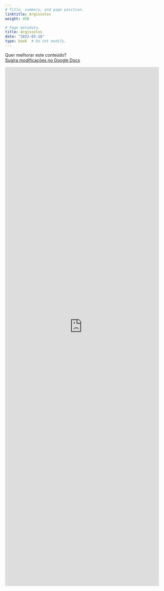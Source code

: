 ```yaml
---
# Title, summary, and page position.
linktitle: Argissolos
weight: 450

# Page metadata.
title: Argissolos
date: "2022-03-18"
type: book  # Do not modify.
---
```


Quer melhorar este conteúdo?<br>
[<i class="fa fa-edit" aria-hidden="true"></i> Sugira modificações no Google Docs][edit]

[edit]: https://docs.google.com/document/d/1GNY9fqWmii8_GmhfolxktgyNKcU7HaRYXX7cfpE12rs/edit?usp=sharing

<iframe frameborder="0" style="width: 100%; height: 1700px" src="https://docs.google.com/document/d/e/2PACX-1vSncvG0ii0_Z3rQ6iB5Gl6Ap5srZ2aFPYVQeq9PjVwumxdCKrR0evUlqRi81iMOOMvJBThHdSrpodCu/pub?embedded=true"></iframe>
